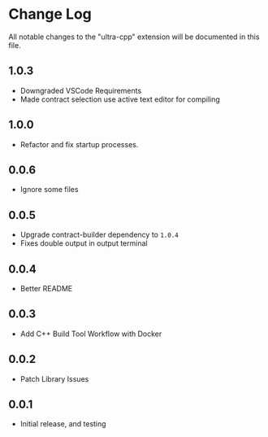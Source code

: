 # Change Log

All notable changes to the "ultra-cpp" extension will be documented in this file.

## 1.0.3

- Downgraded VSCode Requirements
- Made contract selection use active text editor for compiling

## 1.0.0

- Refactor and fix startup processes.

## 0.0.6

- Ignore some files

## 0.0.5

- Upgrade contract-builder dependency to `1.0.4`
- Fixes double output in output terminal

## 0.0.4

- Better README

## 0.0.3

- Add C++ Build Tool Workflow with Docker

## 0.0.2

- Patch Library Issues

## 0.0.1

- Initial release, and testing